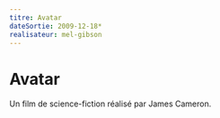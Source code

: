 ```yaml
---
titre: Avatar
dateSortie: 2009-12-18*
realisateur: mel-gibson
---
```


# Avatar

Un film de science-fiction réalisé par James Cameron.